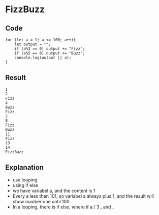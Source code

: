 # FizzBuzz

## Code

```
for (let a = 1; a <= 100; a++){
    let output = "";
    if (a%3 == 0) output += "Fizz";
    if (a%5 == 0) output += "Buzz";
    console.log(output || a);
}
```

## Result

```
1
2
Fizz
4
Buzz
Fizz
7
8
Fizz
Buzz
11
Fizz
13
14
FizzBuzz
```

## Explanation
- use  looping
- using if else
- we have variabel a, and the content is 1
- Every a less then 101, so variabel a always plus 1, and the result will show number one until 100
- In a looping, there is if else, where if a / 3 , and  ..
